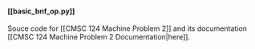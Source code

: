 #### [[basic_bnf_op.py]]
Souce code for [[CMSC 124 Machine Problem 2]] and its documentation [[CMSC 124 Machine Problem 2 Documentation|here]].